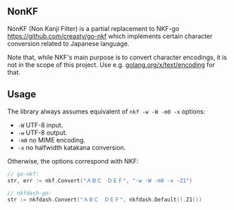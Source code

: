 ## NonKF

NonKF (Non Kanji Filter) is a partial replacement to NKF-go
https://github.com/creasty/go-nkf
which implements certain character conversion related to Japanese language.

Note that, while NKF's main purpose is to convert character encodings,
it is not in the scope of this project. Use e.g.
[golang.org/x/text/encoding](https://pkg.go.dev/golang.org/x/text/encoding)
for that.

## Usage

The library always assumes equivalent of `nkf -w -W -m0 -x` options:

- `-W` UTF-8 input.
- `-w` UTF-8 output.
- `-m0` no MIME encoding.
- `-x` no halfwidth katakana conversion.

Otherwise, the options correspond with NKF:

```go
// go-nkf:
str, err := nkf.Convert("ＡＢＣ　ＤＥＦ", "-w -W -m0 -x -Z1")

// nkfdash-go:
str := nkfdash.Convert("ＡＢＣ　ＤＥＦ", nkfdash.Default().Z1())
```
